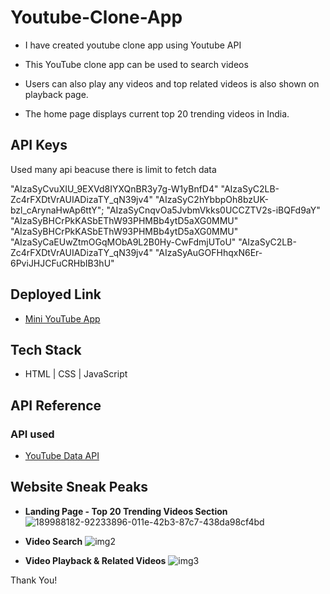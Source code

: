# Youtube-Clone-App
- I have created youtube clone app using Youtube API

- This YouTube clone app can be used to search videos

- Users can also play any videos and top related videos is also shown on playback page. 

- The home page displays current top 20 trending videos in India.

## API Keys
Used many api beacuse there is limit to fetch data

"AIzaSyCvuXIU_9EXVd8IYXQnBR3y7g-W1yBnfD4"
"AIzaSyC2LB-Zc4rFXDtVrAUIADizaTY_qN39jv4"
"AIzaSyC2hYbbpOh8bzUK-bzl_cArynaHwAp6ttY";
"AIzaSyCnqvOa5JvbmVkks0UCCZTV2s-iBQFd9aY"
"AIzaSyBHCrPkKASbEThW93PHMBb4ytD5aXG0MMU"
"AIzaSyBHCrPkKASbEThW93PHMBb4ytD5aXG0MMU"
"AIzaSyCaEUwZtmOGqMObA9L2B0Hy-CwFdmjUToU"
"AIzaSyC2LB-Zc4rFXDtVrAUIADizaTY_qN39jv4"
"AIzaSyAuGOFHhqxN6Er-6PviJHJCFuCRHbIB3hU"

## Deployed Link

- [Mini YouTube App](https://fabulous-hotteok-fedf4b.netlify.app)

## Tech Stack

- HTML | CSS | JavaScript


## API Reference

### API used

- [YouTube Data API](https://developers.google.com/youtube/v3)



## Website Sneak Peaks

- **Landing Page - Top 20 Trending Videos Section**
![189988182-92233896-011e-42b3-87c7-438da98cf4bd](https://user-images.githubusercontent.com/36689521/190347797-6e25aaaa-e8e5-47bf-b903-3a698beff90c.png)

- **Video Search**
![img2](https://user-images.githubusercontent.com/36689521/189988237-0e3ba999-3461-4550-a866-cf038b2c3012.png)

- **Video Playback & Related Videos**
![img3](https://user-images.githubusercontent.com/36689521/189988325-33fb6e97-37ed-4a46-86e4-d25e08a54ae3.png)

Thank You!

